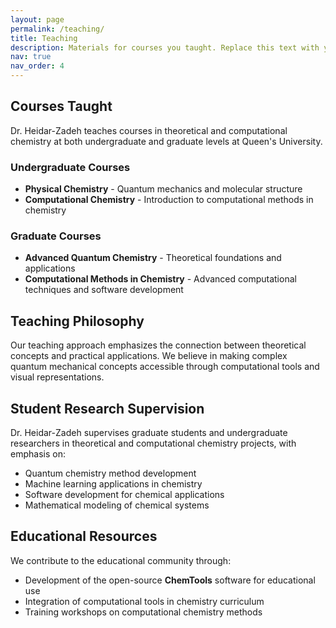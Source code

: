 ```yaml
---
layout: page
permalink: /teaching/
title: Teaching
description: Materials for courses you taught. Replace this text with your description.
nav: true
nav_order: 4
---
```


## Courses Taught

Dr. Heidar-Zadeh teaches courses in theoretical and computational chemistry at both undergraduate and graduate levels at Queen's University.

### Undergraduate Courses

- **Physical Chemistry** - Quantum mechanics and molecular structure
- **Computational Chemistry** - Introduction to computational methods in chemistry

### Graduate Courses

- **Advanced Quantum Chemistry** - Theoretical foundations and applications
- **Computational Methods in Chemistry** - Advanced computational techniques and software development

## Teaching Philosophy

Our teaching approach emphasizes the connection between theoretical concepts and practical applications. We believe in making complex quantum mechanical concepts accessible through computational tools and visual representations.

## Student Research Supervision

Dr. Heidar-Zadeh supervises graduate students and undergraduate researchers in theoretical and computational chemistry projects, with emphasis on:

- Quantum chemistry method development
- Machine learning applications in chemistry
- Software development for chemical applications
- Mathematical modeling of chemical systems

## Educational Resources

We contribute to the educational community through:

- Development of the open-source **ChemTools** software for educational use
- Integration of computational tools in chemistry curriculum
- Training workshops on computational chemistry methods
